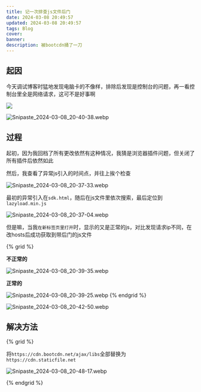 ```yaml
---
title: 记一次排查js文件后门
date: 2024-03-08 20:49:57
updated: 2024-03-08 20:49:57
tags: Blog
cover:
banner:
description: 被bootcdn捅了一刀
---
```


## 起因

今天调试博客时猛地发现电脑卡的不像样，排除后发现是控制台的问题，再一看控制台里全是网络请求，这可不是好事啊

![](https://onep.hzchu.top/mount/pic/2024/03/08/65eb0a705f003.webp)

![Snipaste_2024-03-08_20-40-38.webp](https://onep.hzchu.top/mount/pic/2024/03/08/65eb0a8cca150.webp)

## 过程

起初，因为我回档了所有更改依然有这种情况，我猜是浏览器插件问题，但关闭了所有插件后依然如此

然后，我查看了异常js引入的时间点，并往上挨个检查

![Snipaste_2024-03-08_20-37-33.webp](https://onep.hzchu.top/mount/pic/2024/03/08/65eb0b8bee889.webp)

最初的异常引入在`sdk.html`，随后在js文件里依次搜索，最后定位到`lazyload.min.js`

![Snipaste_2024-03-08_20-37-04.webp](https://onep.hzchu.top/mount/pic/2024/03/08/65eb0c1adbc32.webp)

但是嘛，当我`在新标签页里打开`时，显示的又是正常的js，对比发现请求ip不同，在改hosts后成功获取到带后门的js文件

{% grid %}
<!-- cell -->
**不正常的**

![Snipaste_2024-03-08_20-39-35.webp](https://onep.hzchu.top/mount/pic/2024/03/08/65eb0c872af1b.webp)
<!-- cell -->
**正常的**

![Snipaste_2024-03-08_20-39-25.webp](https://onep.hzchu.top/mount/pic/2024/03/08/65eb0c89ba6b9.webp)
{% endgrid %}

![Snipaste_2024-03-08_20-42-50.webp](https://onep.hzchu.top/mount/pic/2024/03/08/65eb0c88232e2.webp)

## 解决方法

{% grid %}
<!-- cell -->

将`https://cdn.bootcdn.net/ajax/libs`全部替换为`https://cdn.staticfile.net`

<!-- cell -->

![Snipaste_2024-03-08_20-48-17.webp](https://onep.hzchu.top/mount/pic/2024/03/08/65eb0d141a263.webp)

{% endgrid %}
